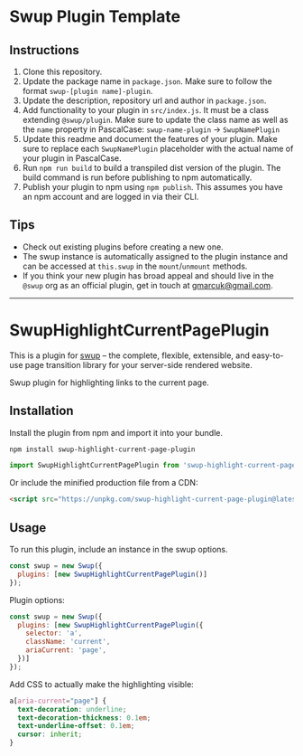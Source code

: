# Swup Plugin Template

## Instructions

1. Clone this repository.
2. Update the package name in `package.json`. Make sure to follow the format `swup-[plugin name]-plugin`.
3. Update the description, repository url and author in `package.json`.
4. Add functionality to your plugin in `src/index.js`. It must be a class extending `@swup/plugin`. Make sure to update the class name as well as the `name` property in PascalCase:
`swup-name-plugin` → `SwupNamePlugin`
5. Update this readme and document the features of your plugin. Make sure to replace each `SwupNamePlugin` placeholder with the actual name of your plugin in PascalCase.
6. Run `npm run build` to build a transpiled dist version of the plugin. The build command is run before publishing to npm automatically.
7. Publish your plugin to npm using `npm publish`. This assumes you have an npm account and are logged in via their CLI.

## Tips

- Check out existing plugins before creating a new one.
- The swup instance is automatically assigned to the plugin instance and can be accessed at `this.swup` in the `mount`/`unmount` methods.
- If you think your new plugin has broad appeal and should live in the `@swup` org as an official plugin, get in touch at gmarcuk@gmail.com.

---

# SwupHighlightCurrentPagePlugin

This is a plugin for [swup](https://swup.js.org/) – the complete, flexible, extensible, and easy-to-use page transition library for your server-side rendered website.

Swup plugin for highlighting links to the current page.

## Installation

Install the plugin from npm and import it into your bundle.

```bash
npm install swup-highlight-current-page-plugin
```

```js
import SwupHighlightCurrentPagePlugin from 'swup-highlight-current-page-plugin';
```

Or include the minified production file from a CDN:

```html
<script src="https://unpkg.com/swup-highlight-current-page-plugin@latest"></script>
```

## Usage

To run this plugin, include an instance in the swup options.

```javascript
const swup = new Swup({
  plugins: [new SwupHighlightCurrentPagePlugin()]
});
```

Plugin options:

```javascript
const swup = new Swup({
  plugins: [new SwupHighlightCurrentPagePlugin({
    selector: 'a',
    className: 'current',
    ariaCurrent: 'page',
  })]
});
```

Add CSS to actually make the highlighting visible:

```css
a[aria-current="page"] {
  text-decoration: underline;
  text-decoration-thickness: 0.1em;
  text-underline-offset: 0.1em;
  cursor: inherit;
}
```